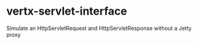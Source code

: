 # vertx-servlet-interface
Simulate an HttpServletRequest and HttpServletResponse without a Jetty proxy
